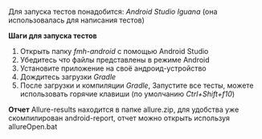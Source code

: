 Для запуска тестов понадобится: *Android Studio Iguana* (она использовалась для написания тестов)

**Шаги для запуска тестов**
1. Открыть папку *fmh-android* с помощью Android Studio
2. Убедитесь что файлы представлены в режиме Android
3. Установите приложение на своё андроид-устройство 
4. Дождитесь загрузки *Gradle*
5. После загрузки и компиляции *Gradle*, Запустите все тесты, можете использовать горячие клавиши (по умолчанию *Ctrl+Shift+f10*)


**Отчет** Allure-results находится в папке allure.zip, для удобства уже скомпилирован android-report, отчет можно открыть используя allureOpen.bat